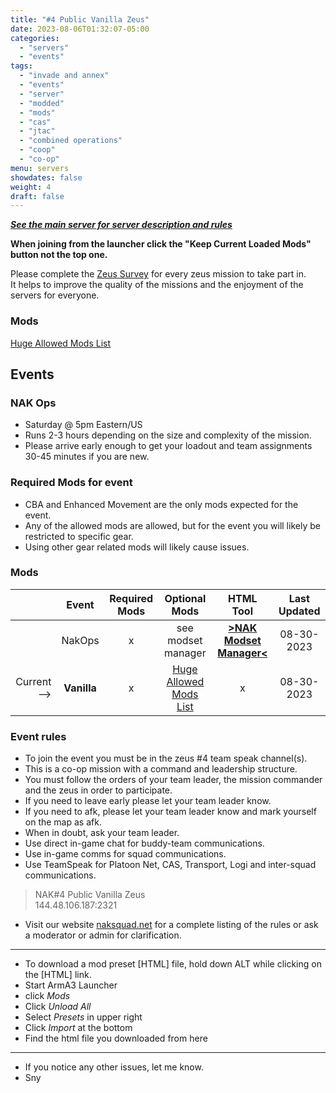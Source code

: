 ```yaml
---
title: "#4 Public Vanilla Zeus"
date: 2023-08-06T01:32:07-05:00
categories:
  - "servers"
  - "events"
tags:
  - "invade and annex"
  - "events"
  - "server"
  - "modded"
  - "mods"
  - "cas"
  - "jtac"
  - "combined operations"
  - "coop"
  - "co-op"
menu: servers
showdates: false
weight: 4
draft: false
---
```

[***See the main server for server description and rules***](https://www.naksquad.net/servers/ourservers/)
<!-- more -->
**When joining from the launcher click the "Keep Current Loaded Mods" button not the top one.**

Please complete the [Zeus Survey](https://forms.gle/aHSDdsxMVZQkLcaZ7) for every zeus mission to take part in. \
It helps to improve the quality of the missions and the enjoyment of the servers for everyone.
### Mods
[Huge Allowed Mods List](https://www.naksquad.net/mods/approved-mods/)

## Events

### NAK Ops
- Saturday @ 5pm Eastern/US
- Runs 2-3 hours depending on the size and complexity of the mission. 
- Please arrive early enough to get your loadout and team assignments 30-45 minutes if you are new.

### Required Mods for event

 - CBA and Enhanced Movement are the only mods expected for the event.
 - Any of the allowed mods are allowed, but for the event you will likely be restricted to specific gear.
 - Using other gear related mods will likely cause issues.

<!-- Table Generator https://www.tablesgenerator.com/markdown_tables -->
<!-- Table data importer https://anywaydata.com/app# -->
### Mods
|| **Event** | **Required Mods** | **Optional Mods** | **HTML Tool** | **Last Updated** |
|---:|:---:|:---:|:---:|:---:|:---:|
|| NakOps | x | see modset manager | [**>NAK Modset Manager<**](https://dell-wsl.rove-minor.ts.net/?nak4_nakops=450814997,333310405,1638341685,2060770170*,2034363662*,1804716719*,1598735666*,1538673636*,772802287*,423344798*,2480263219*,2467589125*,825179978*,925018569*,570118882*,825172265*,1486853849*,2257686620*) | 08-30-2023 |
| Current--> | **Vanilla** | x | [Huge Allowed Mods List](https://www.naksquad.net/mods/approved-mods/) | x | 08-30-2023 |

### Event rules

- To join the event you must be in the zeus #4 team speak channel(s).
- This is a co-op mission with a command and leadership structure. 
- You must follow the orders of your team leader, the mission commander and the zeus in order to participate.
- If you need to leave early please let your team leader know.
- If you need to afk, please let your team leader know and mark yourself on the map as afk.
- When in doubt, ask your team leader.
- Use direct in-game chat for buddy-team communications.
- Use in-game comms for squad communications.
- Use TeamSpeak for Platoon Net, CAS, Transport, Logi and inter-squad communications.

> NAK#4 Public Vanilla Zeus \
 144.48.106.187:2321
 
- Visit our website [naksquad.net](https://naksquad.net) for a complete listing of the rules or ask a moderator or admin for clarification.
---
- To download a mod preset [HTML] file, hold down ALT while clicking on the [HTML] link.
- Start ArmA3 Launcher
- click <i>Mods</i>
- Click <i>Unload All</i>
- Select <i>Presets</i> in upper right
- Click <i>Import</i> at the bottom
- Find the html file you downloaded from here
---
- If you notice any other issues, let me know.
- Sny
